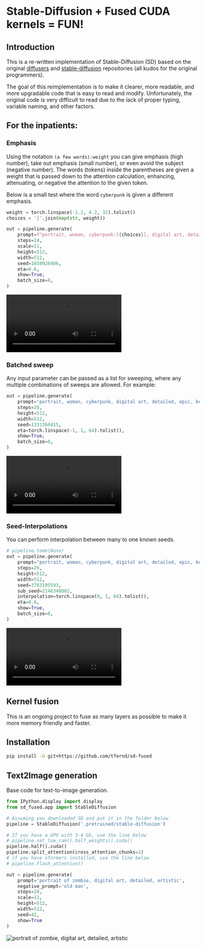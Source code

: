 # Stable-Diffusion + Fused CUDA kernels = FUN!

## Introduction

This is a re-written implementation of Stable-Diffusion (SD) based on the original [diffusers](https://github.com/huggingface/diffusers) and [stable-diffusion](https://github.com/CompVis/stable-diffusion) repositories (all kudos for the original programmers).

The goal of this reimplementation is to make it clearer, more readable, and more upgradable code that is easy to read and modify.
Unfortunately, the original code is very difficult to read due to the lack of proper typing, variable naming, and other factors.

## For the inpatients:

### Emphasis

Using the notation `(a few words):weight` you can give emphasis (high number), take out emphasis (small number), or even avoid the subject (negative number).
The words (tokens) inside the parentheses are given a weight that is passed down to the attention calculation, enhancing, attenuating, or negative the attention to the given token.

Below is a small test where the word `cyberpunk` is given a different emphasis.

```python
weight = torch.linspace(-1.2, 4.2, 32).tolist()
choices = '|'.join(map(str, weight))

out = pipeline.generate(
    prompt=f"portrait, woman, cyberpunk:[{choices}], digital art, detailed, epic, beautiful",
    steps=24,
    scale=11,
    height=512,
    width=512,
    seed=1658926406,
    eta=0.6,
    show=True,
    batch_size=8,
)
```

<video src=https://user-images.githubusercontent.com/35351230/200015161-ebbbc949-2c4e-407c-b0fa-044242b40ede.mp4></video>


### Batched sweep

Any input parameter can be passed as a list for sweeping, where any multiple combinations of sweeps are allowed.
For example:

```python
out = pipeline.generate(
    prompt="portrait, woman, cyberpunk, digital art, detailed, epic, beautiful",
    steps=26,
    height=512,
    width=512,
    seed=1331366415,
    eta=torch.linspace(-1, 1, 64).tolist(),
    show=True,
    batch_size=8,
)
```

<video src=https://user-images.githubusercontent.com/35351230/200014913-c9d21aea-85ab-4c65-8c92-8fdd6e288d2b.mp4></video>


### Seed-Interpolations

You can perform interpolation between many to one known seeds.

```python
# pipeline.tome(None)
out = pipeline.generate(
    prompt="portrait, woman, cyberpunk, digital art, detailed, epic, beautiful",
    steps=26,
    height=512,
    width=512,
    seed=3783195593,
    sub_seed=2148348002,
    interpolation=torch.linspace(0, 1, 64).tolist(),
    eta=0.6,
    show=True,
    batch_size=8,
)
```

<video src=https://user-images.githubusercontent.com/35351230/200084486-24bc31c6-441f-495e-997c-9334a1315dd6.mp4></video>

<!-- ### Prompt diffusion

The function `diffuse_prompt` assigns a different attention weight for each word, starting from 1 to all words and slowly diffusing the weights to random values.
This can add some gradual diversity to animations.

```python
prompt = "portrait, full body, woman, steampunk, digital art, detailed, epic, beautiful"
out = pipeline.generate(
    prompt=diffuse_prompt(prompt, vmax=3.14, size=128, seed=42),
    steps=26,
    height=512,
    width=512,
    seed=3205701113,
    eta=-1.2,
    show=True,
    batch_size=8,
)
``` -->

<!-- <video src=?></video> -->


<!-- 
### Prompt choices

Using the format `[words | more words | and more more words]` you can create different prompts where each iteration a different word is selected and all possible combinations are made.

```python
age = torch.linspace(5, 100, 80).round().byte().tolist()
choices = '|'.join(map(str, age))

out = pipeline.generate(
    prompt=f"portrait, [{choices}]-year-old woman, cyberpunk, digital art, detailed, epic, beautiful",
    steps=24,
    height=512,
    width=512,
    seed=1658926406,
    eta=0.6,
    show=True,
    batch_size=8,
)
``` -->

<!-- <video src=></video> -->

<!-- ### Bad artists friend

Image-to-image generation.
Some parameters such as `steps`, `height`, `width` and `strength` unfortunatelly cannot be batched.

```python
out = pipeline.generate(
    prompt="a warrior and horse walking to Morder, (lord of the rings):2, digital art, detailed:2, trending on artstation, epic:3",
    steps=32,
    height=512,
    width=512,
    seed=1022981499,
    eta=0.8,
    show=True,
    img='masterpiece.png',
    strength=torch.linspace(0.05, 1, 32).sqrt().tolist(),
    mode='resize-pad',
)
``` -->


## Kernel fusion

This is an ongoing project to fuse as many layers as possible to make it more memory friendly and faster.

## Installation

```bash
pip install -U git+https://github.com/tfernd/sd-fused
```

## Text2Image generation

Base code for text-to-image generation.

```python
from IPython.display import display
from sd_fused.app import StableDiffusion

# Assuming you downloaded SD and put it in the folder below
pipeline = StableDiffusion('.pretrained/stable-diffusion')

# If you have a GPU with 3-4 Gb, use the line below
# pipeline.set_low_ram().half_weights().cuda()
pipeline.half().cuda()
pipeline.split_attention(cross_attention_chunks=1)
# if you have xformers installed, use the line below
# pipeline.flash_attention()

out = pipeline.generate(
    prompt='portrait of zombie, digital art, detailed, artistic',
    negative_prompt='old man',
    steps=28,
    scale=11,
    height=512,
    width=512,
    seed=42,
    show=True
)
```

![portrait of zombie, digital art, detailed, artistic](assets/text2img.png)
